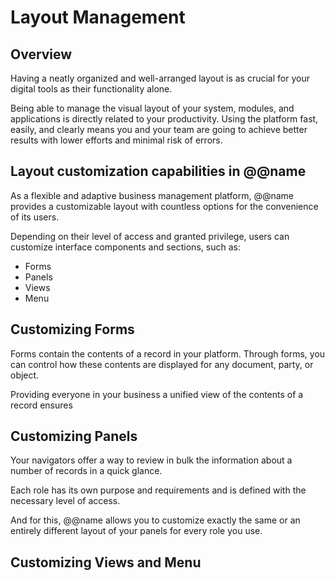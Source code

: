 # Layout Management

## Overview

Having a neatly organized and well-arranged layout is as crucial for your digital tools as their functionality alone.  

Being able to manage the visual layout of your system, modules, and applications is directly related to your productivity. 
Using the platform fast, easily, and clearly means you and your team are going to achieve better results with lower efforts and minimal risk of errors.  

## Layout customization capabilities in @@name

As a flexible and adaptive business management platform, @@name provides a customizable layout with countless options for the convenience of its users.  

Depending on their level of access and granted privilege, users can customize interface components and sections, such as:  

* Forms
* Panels
* Views
* Menu

## Customizing Forms

Forms contain the contents of a record in your platform. 
Through forms, you can control how these contents are displayed for any document, party, or object. 

Providing everyone in your business a unified view of the contents of a record ensures 

## Customizing Panels

Your navigators offer a way to review in bulk the information about a number of records in a quick glance.  

Each role has its own purpose and requirements and is defined with the necessary level of access.  

And for this, @@name allows you to customize exactly the same or an entirely different layout of your panels for every role you use.  



## Customizing Views and Menu


